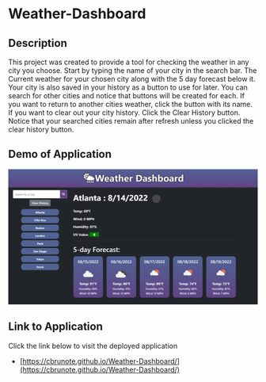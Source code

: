 # Weather-Dashboard
## Description
This project was created to provide a tool for checking the weather in any city you choose. Start by typing the name of your city in the search bar. The Current weather for your chosen city along with the 5 day forecast below it. Your city is also saved in your history as a button to use for later. You can search for other cities and notice that buttons will be created for each. If you want to return to another cities weather, click the button with its name. If you want to clear out your city history. Click the Clear History button. Notice that your searched cities remain after refresh unless you clicked the clear history button.


## Demo of Application

 <img src= Assets\images\Weather-Dashboard-Example.png>


## Link to Application

Click the link below to visit the deployed application

- [https://cbrunote.github.io/Weather-Dashboard/](https://cbrunote.github.io/Weather-Dashboard/)
